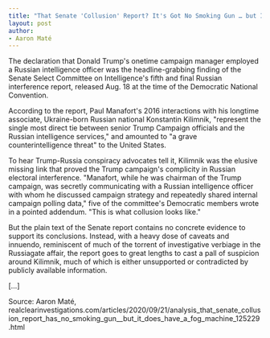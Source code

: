 ```yaml
---
title: "That Senate 'Collusion' Report? It's Got No Smoking Gun … but It Does Have a Fog Machine"
layout: post
author:
- Aaron Maté
---
```


The declaration that Donald Trump's onetime campaign manager employed a Russian intelligence officer was the headline-grabbing finding of the Senate Select Committee on Intelligence's fifth and final Russian interference report, released Aug. 18 at the time of the Democratic National Convention.

According to the report, Paul Manafort's 2016 interactions with his longtime associate, Ukraine-born Russian national Konstantin Kilimnik, "represent the single most direct tie between senior Trump Campaign officials and the Russian intelligence services," and amounted to "a grave counterintelligence threat" to the United States.

To hear Trump-Russia conspiracy advocates tell it, Kilimnik was the elusive missing link that proved the Trump campaign's complicity in Russian electoral interference. "Manafort, while he was chairman of the Trump campaign, was secretly communicating with a Russian intelligence officer with whom he discussed campaign strategy and repeatedly shared internal campaign polling data," five of the committee's Democratic members wrote in a pointed addendum. "This is what collusion looks like."

But the plain text of the Senate report contains no concrete evidence to support its conclusions. Instead, with a heavy dose of caveats and innuendo, reminiscent of much of the torrent of investigative verbiage in the Russiagate affair, the report goes to great lengths to cast a pall of suspicion around Kilimnik, much of which is either unsupported or contradicted by publicly available information.


[…]

Source: Aaron Maté, realclearinvestigations.com/articles/2020/09/21/analysis\_that\_senate\_collusion\_report\_has\_no\_smoking\_gun\_\_but\_it\_does\_have\_a\_fog\_machine_125229.html

